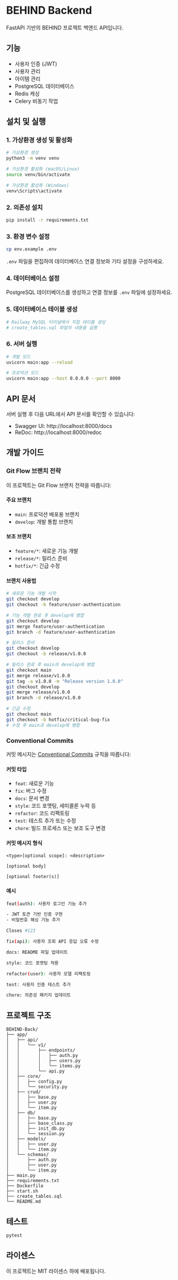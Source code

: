 # BEHIND Backend

FastAPI 기반의 BEHIND 프로젝트 백엔드 API입니다.

## 기능

- 사용자 인증 (JWT)
- 사용자 관리
- 아이템 관리
- PostgreSQL 데이터베이스
- Redis 캐싱
- Celery 비동기 작업

## 설치 및 실행

### 1. 가상환경 생성 및 활성화

```bash
# 가상환경 생성
python3 -m venv venv

# 가상환경 활성화 (macOS/Linux)
source venv/bin/activate

# 가상환경 활성화 (Windows)
venv\Scripts\activate
```

### 2. 의존성 설치

```bash
pip install -r requirements.txt
```

### 3. 환경 변수 설정

```bash
cp env.example .env
```

`.env` 파일을 편집하여 데이터베이스 연결 정보와 기타 설정을 구성하세요.

### 4. 데이터베이스 설정

PostgreSQL 데이터베이스를 생성하고 연결 정보를 `.env` 파일에 설정하세요.

### 5. 데이터베이스 테이블 생성

```bash
# Railway MySQL 터미널에서 직접 테이블 생성
# create_tables.sql 파일의 내용을 실행
```

### 6. 서버 실행

```bash
# 개발 모드
uvicorn main:app --reload

# 프로덕션 모드
uvicorn main:app --host 0.0.0.0 --port 8000
```

## API 문서

서버 실행 후 다음 URL에서 API 문서를 확인할 수 있습니다:

- Swagger UI: http://localhost:8000/docs
- ReDoc: http://localhost:8000/redoc

## 개발 가이드

### Git Flow 브랜치 전략

이 프로젝트는 Git Flow 브랜치 전략을 따릅니다:

#### 주요 브랜치
- `main`: 프로덕션 배포용 브랜치
- `develop`: 개발 통합 브랜치

#### 보조 브랜치
- `feature/*`: 새로운 기능 개발
- `release/*`: 릴리스 준비
- `hotfix/*`: 긴급 수정

#### 브랜치 사용법

```bash
# 새로운 기능 개발 시작
git checkout develop
git checkout -b feature/user-authentication

# 기능 개발 완료 후 develop에 병합
git checkout develop
git merge feature/user-authentication
git branch -d feature/user-authentication

# 릴리스 준비
git checkout develop
git checkout -b release/v1.0.0

# 릴리스 완료 후 main과 develop에 병합
git checkout main
git merge release/v1.0.0
git tag -a v1.0.0 -m "Release version 1.0.0"
git checkout develop
git merge release/v1.0.0
git branch -d release/v1.0.0

# 긴급 수정
git checkout main
git checkout -b hotfix/critical-bug-fix
# 수정 후 main과 develop에 병합
```

### Conventional Commits

커밋 메시지는 [Conventional Commits](https://www.conventionalcommits.org/) 규칙을 따릅니다:

#### 커밋 타입
- `feat`: 새로운 기능
- `fix`: 버그 수정
- `docs`: 문서 변경
- `style`: 코드 포맷팅, 세미콜론 누락 등
- `refactor`: 코드 리팩토링
- `test`: 테스트 추가 또는 수정
- `chore`: 빌드 프로세스 또는 보조 도구 변경

#### 커밋 메시지 형식
```
<type>[optional scope]: <description>

[optional body]

[optional footer(s)]
```

#### 예시
```bash
feat(auth): 사용자 로그인 기능 추가

- JWT 토큰 기반 인증 구현
- 비밀번호 해싱 기능 추가

Closes #123

fix(api): 사용자 조회 API 응답 오류 수정

docs: README 파일 업데이트

style: 코드 포맷팅 적용

refactor(user): 사용자 모델 리팩토링

test: 사용자 인증 테스트 추가

chore: 의존성 패키지 업데이트
```

## 프로젝트 구조

```
BEHIND-Back/
├── app/
│   ├── api/
│   │   └── v1/
│   │       ├── endpoints/
│   │       │   ├── auth.py
│   │       │   ├── users.py
│   │       │   └── items.py
│   │       └── api.py
│   ├── core/
│   │   ├── config.py
│   │   └── security.py
│   ├── crud/
│   │   ├── base.py
│   │   ├── user.py
│   │   └── item.py
│   ├── db/
│   │   ├── base.py
│   │   ├── base_class.py
│   │   ├── init_db.py
│   │   └── session.py
│   ├── models/
│   │   ├── user.py
│   │   └── item.py
│   └── schemas/
│       ├── auth.py
│       ├── user.py
│       └── item.py
├── main.py
├── requirements.txt
├── Dockerfile
├── start.sh
├── create_tables.sql
└── README.md
```

## 테스트

```bash
pytest
```

## 라이센스

이 프로젝트는 MIT 라이센스 하에 배포됩니다. 